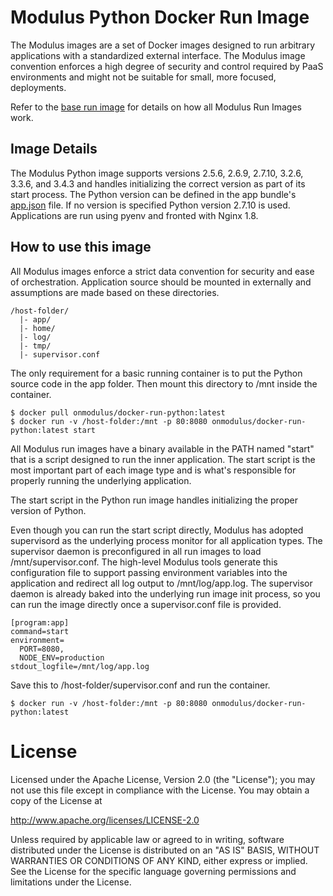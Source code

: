 # Modulus Python Docker Run Image

The Modulus images are a set of Docker images designed to run arbitrary
applications with a standardized external interface. The Modulus image
convention enforces a high degree of security and control required by PaaS
environments and might not be suitable for small, more focused, deployments.

Refer to the [base run image](https://github.com/onmodulus/docker-run-base) for
details on how all Modulus Run Images work.

## Image Details

The Modulus Python image supports versions 2.5.6, 2.6.9, 2.7.10, 3.2.6, 3.3.6,
and 3.4.3 and handles initializing the correct version as part of its start
process. The Python version can be defined in the app bundle's
[app.json](http://help.modulus.io/customer/portal/articles/1967537-app-json-specification)
file. If no version is specified Python version 2.7.10 is used. Applications
are run using pyenv and fronted with Nginx 1.8.

## How to use this image

All Modulus images enforce a strict data convention for security and ease of
orchestration. Application source should be mounted in externally and
assumptions are made based on these directories.

``` text
/host-folder/
  |- app/
  |- home/
  |- log/
  |- tmp/
  |- supervisor.conf
```

The only requirement for a basic running container is to put the Python source
code in the app folder. Then mount this directory to /mnt inside the container.

``` text
$ docker pull onmodulus/docker-run-python:latest
$ docker run -v /host-folder:/mnt -p 80:8080 onmodulus/docker-run-python:latest start
```

All Modulus run images have a binary available in the PATH named "start" that
is a script designed to run the inner application. The start script is the most
important part of each image type and is what's responsible for properly
running the underlying application.

The start script in the Python run image handles initializing the proper version
of Python.

Even though you can run the start script directly, Modulus has adopted
supervisord as the underlying process monitor for all application types. The
supervisor daemon is preconfigured in all run images to load
/mnt/supervisor.conf. The high-level Modulus tools generate this configuration
file to support passing environment variables into the application and redirect
all log output to /mnt/log/app.log. The supervisor daemon is already baked into
the underlying run image init process, so you can run the image directly once a
supervisor.conf file is provided.

```text
[program:app]
command=start
environment=
  PORT=8080,
  NODE_ENV=production
stdout_logfile=/mnt/log/app.log
```

Save this to /host-folder/supervisor.conf and run the container.

``` text
$ docker run -v /host-folder:/mnt -p 80:8080 onmodulus/docker-run-python:latest
```

# License

Licensed under the Apache License, Version 2.0 (the "License"); you may not use
this file except in compliance with the License. You may obtain a copy of the
License at

http://www.apache.org/licenses/LICENSE-2.0

Unless required by applicable law or agreed to in writing, software distributed
under the License is distributed on an "AS IS" BASIS, WITHOUT WARRANTIES OR
CONDITIONS OF ANY KIND, either express or implied. See the License for the
specific language governing permissions and limitations under the License.
